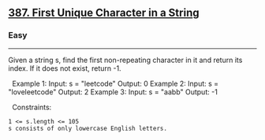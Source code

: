 <h2><a href="https://leetcode.com/problems/first-unique-character-in-a-string/">387. First Unique Character in a String</a></h2><h3>Easy</h3><hr>Given a string s, find the first non-repeating character in it and return its index. If it does not exist, return -1.

 
Example 1:
Input: s = "leetcode"
Output: 0
Example 2:
Input: s = "loveleetcode"
Output: 2
Example 3:
Input: s = "aabb"
Output: -1

 
Constraints:


	1 <= s.length <= 105
	s consists of only lowercase English letters.

